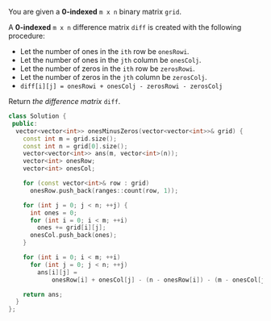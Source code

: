 You are given a **0-indexed** `m x n` binary matrix `grid`.

A **0-indexed** `m x n` difference matrix `diff` is created with the following procedure:

- Let the number of ones in the `ith` row be `onesRowi`.
- Let the number of ones in the `jth` column be `onesColj`.
- Let the number of zeros in the `ith` row be `zerosRowi`.
- Let the number of zeros in the `jth` column be `zerosColj`.
- `diff[i][j] = onesRowi + onesColj - zerosRowi - zerosColj`

Return _the difference matrix_ `diff`.

```cpp
class Solution {
 public:
  vector<vector<int>> onesMinusZeros(vector<vector<int>>& grid) {
    const int m = grid.size();
    const int n = grid[0].size();
    vector<vector<int>> ans(m, vector<int>(n));
    vector<int> onesRow;
    vector<int> onesCol;

    for (const vector<int>& row : grid)
      onesRow.push_back(ranges::count(row, 1));

    for (int j = 0; j < n; ++j) {
      int ones = 0;
      for (int i = 0; i < m; ++i)
        ones += grid[i][j];
      onesCol.push_back(ones);
    }

    for (int i = 0; i < m; ++i)
      for (int j = 0; j < n; ++j)
        ans[i][j] =
            onesRow[i] + onesCol[j] - (n - onesRow[i]) - (m - onesCol[j]);

    return ans;
  }
};
```